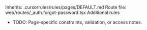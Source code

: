Inherits: .cursorrules/rules/pages/DEFAULT.md
Route file: web/routes/_auth.forgot-password.tsx
Additional rules
- TODO: Page-specific constraints, validation, or access notes.
